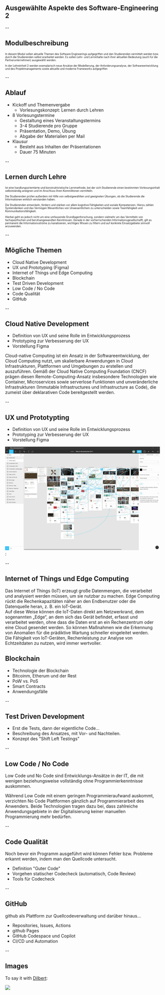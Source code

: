 <!-- .slide: data-background-image="./img/architecture.jpg" data-background-opacity=0.2 -->

## Ausgewählte Aspekte des Software-Engineering 2 <!-- .element: class="r-fit-text"  -->

--

## Modulbeschreibung

<p style="text-align: left; font-size: 0.6em;">In diesem Modul sollen aktuelle Themen des Software Engineerings aufgegriffen und den Studierenden vermittelt werden bzw. durch die Studierenden selbst erarbeitet werden. Es sollen Lehr- und Lerninhalte nach ihrer aktuellen Bedeutung (auch für die Partnerunternehmen) ausgewählt werden.</p> 

<p style="text-align: left; font-size: 0.6em;">In der Lehreinheit 2 werden exemplarisch neue Ansätze der Modellierung, der Anforderungsanalyse, der Softwareentwicklung und des Projektmanagements sowie aktuelle und moderne Frameworks aufgegriffen</p>

--

## Ablauf

 * Kickoff und Themenvergabe
   * Vorlesungskonzept: Lernen durch Lehren
 * 8 Vorlesungstermine
   * Gestaltung eines Veranstaltungstermins
   * 3-4 Studierende pro Gruppe
   * Präsentation, Demo, Übung
   * Abgabe der Materialien per Mail
* Klausur
   * Besteht aus Inhalten der Präsentationen
   * Dauer 75 Minuten

--

## Lernen durch Lehre

<p style="text-align: left; font-size: 0.6em;">Ist eine handlungsorientierte und konstruktivistische Lernmethode, bei der sich Studierende einen bestimmten Vorlesungsinhalt selbstständig aneignen und im Anschluss ihren Kommilitonen vermitteln.</p>

<p style="text-align: left; font-size: 0.6em;">Die Studierenden prüfen außerdem mit Hilfe von selbstgewählten und geeigneten Übungen, ob die Studierende die Informationen wirklich verstanden haben.</p>

<p style="text-align: left; font-size: 0.6em;">Die Studierenden entwickeln, fördern und stärken vor allem kognitive Fähigkeiten und soziale Kompetenzen. Hierzu zählen Systemdenken und das Vermögen Wesentliches von Unwesentlichem zu unterscheiden sowie Teamfähigkeit und Kommunikationsfähigkeit.</p>

<p style="text-align: left; font-size: 0.6em;">Hierbei geht es jedoch nicht um eine umfassende Grundlagenforschung, sondern vielmehr um das Vermitteln von fachspezifischen und berufsangewandten Kenntnissen. Gerade in der vorherrschenden Informationsgesellschafft, gilt es permanent die Informationsströme zu kanalisieren, wichtiges Wissen zu filtern und auf konkrete Einsatzgebiete sinnvoll anzuwenden.</p>

--

## Mögliche Themen

* Cloud Native Development
* UX und Prototyping (Figma)
* Internet of Things und Edge Computing
* Blockchain
* Test Driven Development
* Low Code / No Code
* Code Qualität
* GitHub

--

## Cloud Native Development

<div id="left">

- Definition von UX und seine Rolle im Entwicklungsprozess
- Prototyping zur Verbesserung der UX
- Vorstellung Figma

</div>
  
<div id="right">  
Cloud-native Computing ist ein Ansatz in der Softwareentwicklung, der Cloud Computing nutzt, um skalierbare Anwendungen in Cloud Infrastrukturen, Plattformen und Umgebungen zu erstellen und auszuführen. Gemäß der Cloud Native Computing Foundation (CNCF) prägen diesen Remote-Computing-Ansatz insbesondere Technologien wie Container, Microservices sowie serverlose Funktionen und unveränderliche Infrastrukturen (Immutable Infrastructures und Infrastructure as Code), die zumeist über deklarativen Code bereitgestellt werden.
</div>

--

## UX und Prototypting

<div id="left">

- Definition von UX und seine Rolle im Entwicklungsprozess
- Prototyping zur Verbesserung der UX
- Vorstellung Figma

</div>
  
<div id="right">

 ![Figma](./img/figma1.webp):
  
</div>  
  
--

## Internet of Things und Edge Computing

<p style="text-align: left;">
Das Internet of Things (IoT) erzeugt große Datenmengen, die verarbeitet und analysiert werden müssen, um sie nutzbar zu machen. Edge Computing rückt die  Rechenkapazitäten näher an den Endbenutzer oder die Datenquelle heran, z. B. ein IoT-Gerät.<br>
Auf diese Weise können die IoT-Daten direkt am Netzwerkrand, dem sogenannten „Edge“, an dem sich das Gerät befindet, erfasst und verarbeitet werden, ohne dass die Daten erst an ein Rechenzentrum oder eine Cloud gesendet werden. So können Maßnahmen wie die Erkennung von Anomalien für die prädiktive Wartung schneller eingeleitet werden. <br>
Die Fähigkeit von IoT-Geräten, Rechenleistung zur Analyse von Echtzeitdaten zu nutzen, wird immer wertvoller. 
</p>

## Blockchain

- Technologie der Blockchain
- Bitcoinm, Etherum und der Rest
- PoW vs. PoS
- Smart Contracts
- Anwendungsfälle

--

## Test Driven Development

- Erst die Tests, dann der eigentliche Code...
- Beschreibung des Ansatzes, mit Vor- und Nachteilen.
- Konzept des "Shift Left Testings"

--

## Low Code / No Code

Low Code und No Code sind Entwicklungs-Ansätze in der IT, die mit wenigen beziehungsweise vollständig ohne Programmierkenntnisse auskommen.

Während Low Code mit einem geringen Programmieraufwand auskommt, verzichten No Code Plattformen gänzlich auf Programmierarbeit des Anwenders. Beide Technologien tragen dazu bei, dass zahlreiche Anwendungsgebiete in der Digitalisierung keiner manuellen Programmierung mehr bedürfen.

--

## Code Qualität

Noch bevor ein Programm ausgeführt wird können Fehler bzw. Probleme erkannt werden, indem man den Quellcode untersucht.

 * Definition "Guter Code"
 * Vorgehen statischer Codecheck (automatisch, Code Review)
 * Tools für Codecheck

--

## GitHub

github als Plattform zur Quellcodeverwaltung und darüber hinaus...

 - Repositories, Issues, Actions
 - github Pages
 - GitHub Codespace und Copilot
  - CI/CD und Automation

--

## Images

<span>To say it with
[Dilbert](https://dilbert.com/strip/1995-12-10):</span><!-- .element: class="decent x-small"-->

![](https://assets.amuniversal.com/0e1eaf909fcf012f2fe600163e41dd5b)




